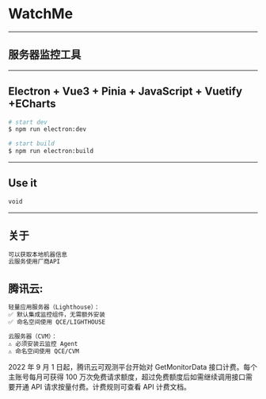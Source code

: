 # WatchMe

---

## 服务器监控工具

---

## Electron + Vue3 + Pinia + JavaScript + Vuetify +ECharts

```bash
# start dev
$ npm run electron:dev

# start build
$ npm run electron:build
```

---

## Use it

```bash
void
```

---

## 关于

```bash
可以获取本地机器信息
云服务使用厂商API
```

## 腾讯云:

```bash
轻量应用服务器（Lighthouse）：
✅ 默认集成监控组件，无需额外安装
✅ 命名空间使用 QCE/LIGHTHOUSE

云服务器（CVM）：
⚠️ 必须安装云监控 Agent
⚠️ 命名空间使用 QCE/CVM
```

2022 年 9 月 1 日起，腾讯云可观测平台开始对 GetMonitorData 接口计费。每个主账号每月可获得 100 万次免费请求额度，超过免费额度后如需继续调用接口需要开通 API 请求按量付费。计费规则可查看 API 计费文档。
